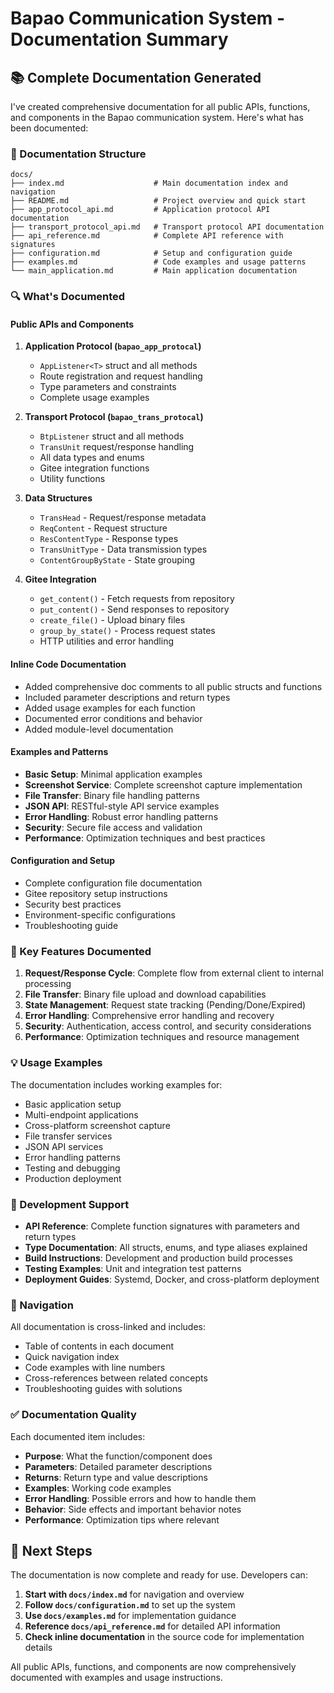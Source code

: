 # Bapao Communication System - Documentation Summary

## 📚 Complete Documentation Generated

I've created comprehensive documentation for all public APIs, functions, and components in the Bapao communication system. Here's what has been documented:

### 📁 Documentation Structure

```
docs/
├── index.md                    # Main documentation index and navigation
├── README.md                   # Project overview and quick start
├── app_protocol_api.md         # Application protocol API documentation  
├── transport_protocol_api.md   # Transport protocol API documentation
├── api_reference.md            # Complete API reference with signatures
├── configuration.md            # Setup and configuration guide
├── examples.md                 # Code examples and usage patterns
└── main_application.md         # Main application documentation
```

### 🔍 What's Documented

#### Public APIs and Components

1. **Application Protocol (`bapao_app_protocal`)**
   - `AppListener<T>` struct and all methods
   - Route registration and request handling
   - Type parameters and constraints
   - Complete usage examples

2. **Transport Protocol (`bapao_trans_protocal`)**
   - `BtpListener` struct and all methods
   - `TransUnit` request/response handling
   - All data types and enums
   - Gitee integration functions
   - Utility functions

3. **Data Structures**
   - `TransHead` - Request/response metadata
   - `ReqContent` - Request structure
   - `ResContentType` - Response types
   - `TransUnitType` - Data transmission types
   - `ContentGroupByState` - State grouping

4. **Gitee Integration**
   - `get_content()` - Fetch requests from repository
   - `put_content()` - Send responses to repository  
   - `create_file()` - Upload binary files
   - `group_by_state()` - Process request states
   - HTTP utilities and error handling

#### Inline Code Documentation

- Added comprehensive doc comments to all public structs and functions
- Included parameter descriptions and return types
- Added usage examples for each function
- Documented error conditions and behavior
- Added module-level documentation

#### Examples and Patterns

- **Basic Setup**: Minimal application examples
- **Screenshot Service**: Complete screenshot capture implementation
- **File Transfer**: Binary file handling patterns
- **JSON API**: RESTful-style API service examples
- **Error Handling**: Robust error handling patterns
- **Security**: Secure file access and validation
- **Performance**: Optimization techniques and best practices

#### Configuration and Setup

- Complete configuration file documentation
- Gitee repository setup instructions
- Security best practices
- Environment-specific configurations
- Troubleshooting guide

### 🚀 Key Features Documented

1. **Request/Response Cycle**: Complete flow from external client to internal processing
2. **File Transfer**: Binary file upload and download capabilities
3. **State Management**: Request state tracking (Pending/Done/Expired)
4. **Error Handling**: Comprehensive error handling and recovery
5. **Security**: Authentication, access control, and security considerations
6. **Performance**: Optimization techniques and resource management

### 💡 Usage Examples

The documentation includes working examples for:

- Basic application setup
- Multi-endpoint applications
- Cross-platform screenshot capture
- File transfer services
- JSON API services
- Error handling patterns
- Testing and debugging
- Production deployment

### 🔧 Development Support

- **API Reference**: Complete function signatures with parameters and return types
- **Type Documentation**: All structs, enums, and type aliases explained
- **Build Instructions**: Development and production build processes
- **Testing Examples**: Unit and integration test patterns
- **Deployment Guides**: Systemd, Docker, and cross-platform deployment

### 📖 Navigation

All documentation is cross-linked and includes:

- Table of contents in each document
- Quick navigation index
- Code examples with line numbers
- Cross-references between related concepts
- Troubleshooting guides with solutions

### ✅ Documentation Quality

Each documented item includes:

- **Purpose**: What the function/component does
- **Parameters**: Detailed parameter descriptions
- **Returns**: Return type and value descriptions  
- **Examples**: Working code examples
- **Error Handling**: Possible errors and how to handle them
- **Behavior**: Side effects and important behavior notes
- **Performance**: Optimization tips where relevant

## 🎯 Next Steps

The documentation is now complete and ready for use. Developers can:

1. **Start with `docs/index.md`** for navigation and overview
2. **Follow `docs/configuration.md`** to set up the system
3. **Use `docs/examples.md`** for implementation guidance
4. **Reference `docs/api_reference.md`** for detailed API information
5. **Check inline documentation** in the source code for implementation details

All public APIs, functions, and components are now comprehensively documented with examples and usage instructions.